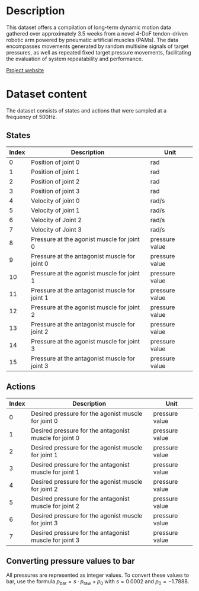 # Description
This dataset offers a compilation of long-term dynamic motion data gathered over approximately 3.5 weeks from a novel 4-DoF tendon-driven robotic arm powered by pneumatic artificial muscles (PAMs).
The data encompasses movements generated by random multisine signals of target pressures, as well as repeated fixed target pressure movements, facilitating the evaluation of system repeatability and performance.

[Project website](https://sites.google.com/view/pamy2)

# Dataset content
The dataset consists of states and actions that were sampled at a frequency of 500Hz.

## States
| Index | Description                                   | Unit           |
|-------|-----------------------------------------------|----------------|
| 0     | Position of joint 0                           | rad            |
| 1     | Position of joint 1                           | rad            |
| 2     | Position of joint 2                           | rad            |
| 3     | Position of joint 3                           | rad            |
| 4     | Velocity of joint 0                           | rad/s          |
| 5     | Velocity of joint 1                           | rad/s          |
| 6     | Velocity of Joint 2                           | rad/s          |
| 7     | Velocity of Joint 3                           | rad/s          |
| 8     | Pressure at the agonist muscle for joint 0    | pressure value |
| 9     | Pressure at the antagonist muscle for joint 0 | pressure value |
| 10    | Pressure at the agonist muscle for joint 1    | pressure value |
| 11    | Pressure at the antagonist muscle for joint 1 | pressure value |
| 12    | Pressure at the agonist muscle for joint 2    | pressure value |
| 13    | Pressure at the antagonist muscle for joint 2 | pressure value |
| 14    | Pressure at the agonist muscle for joint 3    | pressure value |
| 15    | Pressure at the antagonist muscle for joint 3 | pressure value |

## Actions
| Index | Description                                            | Unit           |
|-------|--------------------------------------------------------|----------------|
| 0     | Desired pressure for the agonist muscle for joint 0    | pressure value |
| 1     | Desired pressure for the antagonist muscle for joint 0 | pressure value |
| 2     | Desired pressure for the agonist muscle for joint 1    | pressure value |
| 3     | Desired pressure for the antagonist muscle for joint 1 | pressure value |
| 4     | Desired pressure for the agonist muscle for joint 2    | pressure value |
| 5     | Desired pressure for the antagonist muscle for joint 2 | pressure value |
| 6     | Desired pressure for the agonist muscle for joint 3    | pressure value |
| 7     | Desired pressure for the antagonist muscle for joint 3 | pressure value |

## Converting pressure values to bar

All pressures are represented as integer values.
To convert these values to bar, use the formula
$p_\mathrm{bar} = s \cdot p_\mathrm{raw} + p_0$ with $s = 0.0002$ and $p_0 = -1.7888$.